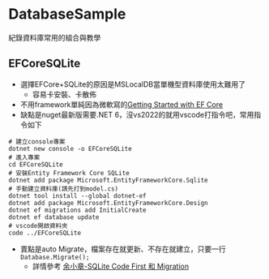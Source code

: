 # DatabaseSample
紀錄資料庫常用的組合與教學

## EFCoreSQLite
- 選擇EFCore+SQLite的原因是MSLocalDB當單機型資料庫使用太難用了
	- 容易卡安裝、卡散佈
- 不用framework單純因為微軟寫的[Getting Started with EF Core](https://learn.microsoft.com/en-us/ef/core/get-started/overview/first-app?tabs=netcore-cli)
- 缺點是nuget最新版需要.NET 6，沒vs2022的就用vscode打指令吧，常用指令如下
```
# 建立console專案
dotnet new console -o EFCoreSQLite
# 進入專案
cd EFCoreSQLite
# 安裝Entity Framework Core SQLite
dotnet add package Microsoft.EntityFrameworkCore.Sqlite
# 手動建立資料庫(請先打到model.cs)
dotnet tool install --global dotnet-ef
dotnet add package Microsoft.EntityFrameworkCore.Design
dotnet ef migrations add InitialCreate
dotnet ef database update
# vscode開啟資料夾
code ../EFCoreSQLite
```
- 賣點是auto Migrate，檔案存在就更新、不存在就建立，只要一行```Database.Migrate();```
	- 詳情參考 [余小章-SQLite Code First 和 Migration](https://dotblogs.com.tw/yc421206/2020/02/10/sqlite_code_first_migration)
